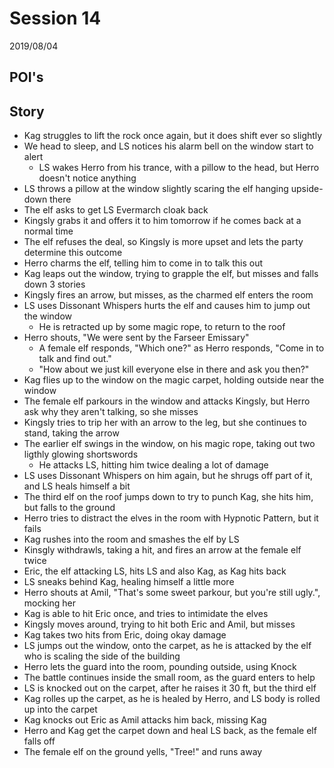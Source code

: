 # Session 14

2019/08/04


## POI's


## Story

- Kag struggles to lift the rock once again, but it does shift ever so slightly
- We head to sleep, and LS notices his alarm bell on the window start to alert
  - LS wakes Herro from his trance, with a pillow to the head, but Herro doesn't notice anything
- LS throws a pillow at the window slightly scaring the elf hanging upside-down there
- The elf asks to get LS Evermarch cloak back
- Kingsly grabs it and offers it to him tomorrow if he comes back at a normal time
- The elf refuses the deal, so Kingsly is more upset and lets the party determine this outcome
- Herro charms the elf, telling him to come in to talk this out
- Kag leaps out the window, trying to grapple the elf, but misses and falls down 3 stories
- Kingsly fires an arrow, but misses, as the charmed elf enters the room
- LS uses Dissonant Whispers hurts the elf and causes him to jump out the window
  - He is retracted up by some magic rope, to return to the roof
- Herro shouts, "We were sent by the Farseer Emissary"
  - A female elf responds, "Which one?" as Herro responds, "Come in to talk and find out."
  - "How about we just kill everyone else in there and ask you then?"
- Kag flies up to the window on the magic carpet, holding outside near the window
- The female elf parkours in the window and attacks Kingsly, but Herro ask why they aren't talking, so she misses
- Kingsly tries to trip her with an arrow to the leg, but she continues to stand, taking the arrow
- The earlier elf swings in the window, on his magic rope, taking out two ligthly glowing shortswords
  - He attacks LS, hitting him twice dealing a lot of damage
- LS uses Dissonant Whispers on him again, but he shrugs off part of it, and LS heals himself a bit
- The third elf on the roof jumps down to try to punch Kag, she hits him, but falls to the ground
- Herro tries to distract the elves in the room with Hypnotic Pattern, but it fails
- Kag rushes into the room and smashes the elf by LS
- Kinsgly withdrawls, taking a hit, and fires an arrow at the female elf twice
- Eric, the elf attacking LS, hits LS and also Kag, as Kag hits back
- LS sneaks behind Kag, healing himself a little more
- Herro shouts at Amil, "That's some sweet parkour, but you're still ugly.", mocking her
- Kag is able to hit Eric once, and tries to intimidate the elves
- Kingsly moves around, trying to hit both Eric and Amil, but misses
- Kag takes two hits from Eric, doing okay damage
- LS jumps out the window, onto the carpet, as he is attacked by the elf who is scaling the side of the building
- Herro lets the guard into the room, pounding outside, using Knock
- The battle continues inside the small room, as the guard enters to help
- LS is knocked out on the carpet, after he raises it 30 ft, but the third elf
- Kag rolles up the carpet, as he is healed by Herro, and LS body is rolled up into the carpet
- Kag knocks out Eric as Amil attacks him back, missing Kag
- Herro and Kag get the carpet down and heal LS back, as the female elf falls off
- The female elf on the ground yells, "Tree!" and runs away
